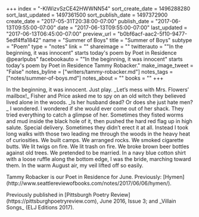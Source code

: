 +++
index = "-KlWizvSzCE42HWWNN54"
sort_create_date = 1496288280
sort_last_updated = 1497361500
sort_publish_date = 1497372900
create_date = "2017-05-31T20:38:00-07:00"
publish_date = "2017-06-13T09:55:00-07:00"
date = "2017-06-13T09:55:00-07:00"
last_updated = "2017-06-13T06:45:00-07:00"
preview_url = "b0bf6acf-aac2-5f10-9477-5edf4ffa1842"
name = "Summer of Boys"
title = "Summer of Boys"
subtype = "Poem"
type = "notes"
link = ""
shareimage = ""
twitterauto = "\"In the beginning, it was innocent\" starts today's poem by Poet in Residence @pearlpubs"
facebookauto = "\"In the beginning, it was innocent\" starts today's poem by Poet in Residence Tammy Robacker."
make_image_tweet = "False"
notes_byline = ["writers/tammy-robacker.md"]
notes_tags = ["notes/summer-of-boys.md"]
notes_about = ""
books = ""
+++
<p class="prose-poem">In the beginning, it was innocent. Just play. _Let’s mess with Mrs. Flowers’ mailbox!_ Fisher and Price asked me to spy on an old witch they believed lived alone in the woods. _Is her husband dead? Or does she just hate men?_ I wondered. I wondered if she would ever come out of her shack. They tried everything to catch a glimpse of her. Sometimes they fisted worms and mud inside the black hole of it, then pushed the hard red flag up in high salute. Special delivery. Sometimes they didn’t erect it at all. Instead I took long walks with those two leading me through the woods in the heavy heat of curiosities. We built camps. We arranged rocks. We smoked cigarette butts. We lit twigs on fire. We lit trash on fire. We broke brown beer bottles against old trees. We pretended to be married. In a navy blue cotton shirt with a loose ruffle along the bottom edge, I was the bride, marching toward them. In the warm August air, my veil lifted off so easily. </p>

<p class="poem-footer">Tammy Robacker is our Poet in Residence for June. Previously: [Hymen](http://www.seattlereviewofbooks.com/notes/2017/06/06/hymen/).</p>

<p class="poem-footer">Previously published in [Pittsburgh Poetry Review](https://pittsburghpoetryreview.com), June 2016, Issue 3; and _Villain Songs_ (ELJ Editions 2017).</p>
